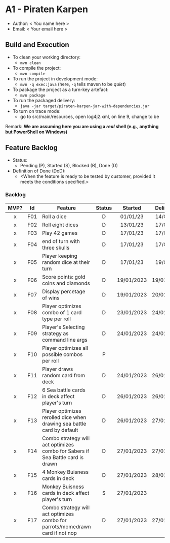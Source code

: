 # A1 - Piraten Karpen

  * Author: < You name here >
  * Email: < Your email here >

## Build and Execution

  * To clean your working directory:
    * `mvn clean`
  * To compile the project:
    * `mvn compile`
  * To run the project in development mode:
    * `mvn -q exec:java` (here, `-q` tells maven to be _quiet_)
  * To package the project as a turn-key artefact:
    * `mvn package`
  * To run the packaged delivery:
    * `java -jar target/piraten-karpen-jar-with-dependencies.jar` 
  * To turn on trace mode:
    * go to src/main/resources, open log4j2.xml, on line 9, change <Root level="OFF"> to be <Root level="ALL">

Remark: **We are assuming here you are using a _real_ shell (e.g., anything but PowerShell on Windows)**

## Feature Backlog

 * Status: 
   * Pending (P), Started (S), Blocked (B), Done (D)
 * Definition of Done (DoD):
   * <When the feature is ready to be tested by customer, provided it meets the conditions specified.>

### Backlog 

| MVP? | Id  | Feature  | Status  |  Started  | Delivered |
| :-:  |:-:  |---       | :-:     | :-:       | :-:       |
| x   | F01 | Roll a dice |  D | 01/01/23 | 14/01/23 |
| x   | F02 | Roll eight dices  |  D | 13/01/23  | 17/01/23 |
| x   | F03 | Play 42 games |  D  |  17/01/23 | 17/01/23 |
| x   | F04 | end of turn with three skulls | D | 17/01/23 | 17/01/23 |
| x   | F05 | Player keeping random dice at their turn | D | 17/01/23 | 19/01/23 | 
| x   | F06 | Score points: gold coins and diamonds | D | 19/01/2023 | 19/01/2023 | 
| x   | F07 | Display percetage of wins | D | 19/01/2023 | 20/01/2023 |
| x   | F08 | Player optimizes combo of 1 card type per roll| D | 23/01/2023 | 24/01/2023 |
| x   | F09 | Player's Selecting strategy as command line args | D | 24/01/2023 | 24/01/2023 |
| x   | F10 | Player optimizes all possible combos per roll | P |||
| x   | F11 | Player draws random card from deck | D | 24/01/2023 | 26/01/2023 |
| x   | F12 | 6 Sea battle cards in deck affect player's turn | D |  26/01/2023 | 26/01/2023 |
| x   | F13 | Player optimizes rerolled dice when drawing sea battle card by default | D | 26/01/2023 | 27/01/2023 |
| x   | F14 | Combo strategy will act optimizes combo for Sabers if Sea Battle card is drawn  | D | 27/01/2023 | 27/01/2023 |
| x   | F15 | 4 Monkey Buisness cards in deck | D | 27/01/2023 | 28/01/2023 |
| x   | F16 | Monkey Buisness cards in deck affect player's turn | S | 27/01/2023 | |
| x   | F17 | Combo strategy will act optimizes combo for parrots/momedrawn card if not nop | D | 27/01/2023 | 27/01/2023 |
